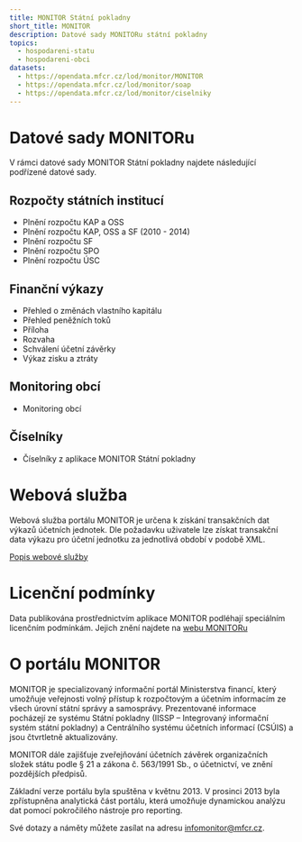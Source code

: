 ```yaml
---
title: MONITOR Státní pokladny
short_title: MONITOR
description: Datové sady MONITORu státní pokladny
topics:
  - hospodareni-statu
  - hospodareni-obci
datasets:
  - https://opendata.mfcr.cz/lod/monitor/MONITOR
  - https://opendata.mfcr.cz/lod/monitor/soap
  - https://opendata.mfcr.cz/lod/monitor/ciselniky
---
```

# Datové sady MONITORu

V rámci datové sady MONITOR Státní pokladny najdete následující podřízené datové sady.

## Rozpočty státních institucí

* Plnění rozpočtu KAP a OSS 
* Plnění rozpočtu KAP, OSS a SF (2010 - 2014)
* Plnění rozpočtu SF
* Plnění rozpočtu SPO
* Plnění rozpočtu ÚSC

## Finanční výkazy

* Přehled o změnách vlastního kapitálu
* Přehled peněžních toků
* Příloha
* Rozvaha
* Schválení účetní závěrky
* Výkaz zisku a ztráty

## Monitoring obcí

* Monitoring obcí

## Číselníky

* Číselníky z aplikace MONITOR Státní pokladny

# Webová služba

Webová služba portálu MONITOR je určena k získání transakčních dat výkazů účetních jednotek. Dle požadavku uživatele lze získat transakční data výkazu pro účetní jednotku za jednotlivá období v podobě XML.

[Popis webové služby](https://monitor.statnipokladna.cz/datovy-katalog/webova-sluzby)

# Licenční podmínky

Data publikována prostřednictvím aplikace MONITOR podléhají speciálním licenčním podmínkám. Jejich znění najdete na [webu MONITORu](https://monitor.statnipokladna.cz/datovy-katalog/licence)

# O portálu MONITOR

MONITOR je specializovaný informační portál Ministerstva financí, který umožňuje veřejnosti volný přístup k rozpočtovým a účetním informacím ze všech úrovní státní správy a samosprávy. Prezentované informace pocházejí ze systému Státní pokladny (IISSP – Integrovaný informační systém státní pokladny) a Centrálního systému účetních informací (CSÚIS) a jsou čtvrtletně aktualizovány.

MONITOR dále zajišťuje zveřejňování účetních závěrek organizačních složek státu podle § 21 a zákona č. 563/1991 Sb., o účetnictví, ve znění pozdějších předpisů.

Základní verze portálu byla spuštěna v květnu 2013. V prosinci 2013 byla zpřístupněna analytická část portálu, která umožňuje dynamickou analýzu dat pomocí pokročilého nástroje pro reporting.

Své dotazy a náměty můžete zasílat na adresu [infomonitor@mfcr.cz](mailto:infomonitor@mfcr.cz).